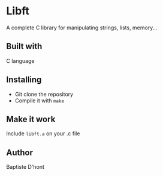 # Libft
  A complete C library for manipulating strings, lists, memory...

## Built with
  C language

## Installing
  - Git clone the repository
  - Compile it with `make`

## Make it work
  Include `libft.a` on your .c file

## Author
  Baptiste D'hont
